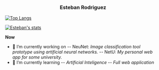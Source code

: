 
<h3 align="center"> Esteban Rodriguez </h3>

[![Top Langs](https://github-readme-stats.vercel.app/api/top-langs/?username=EARodriguezM&hide=html,css&count_private=true)](https://github.com/EARodriguezM)

[![Esteban's stats](https://github-readme-stats.vercel.app/api?username=EARodriguezM&show_icons=true&count_private=true&line_height=27)](https://github.com/EARodriguezM)

**Now**

- 🔭 I’m currently working on
  -- NeuNet: *Image classification tool prototype using artificial neural networks.*
  -- NetU: *My personal web app for some university.*
- 🌱 I’m currently learning
  -- *Artificial Inteligence*
  -- *Full web application*

<!--
**EARodriguezM/EARodriguezM** is a ✨ _special_ ✨ repository because its `README.md` (this file) appears on your GitHub profile.
Here are some ideas to get you started:
- 🔭 I’m currently working on ...
- 🌱 I’m currently learning ...
- 👯 I’m looking to collaborate on ...
- 🤔 I’m looking for help with ...
- 💬 Ask me about ...
- 📫 How to reach me: ...
- 😄 Pronouns: ...
- ⚡ Fun fact: ...
-->

